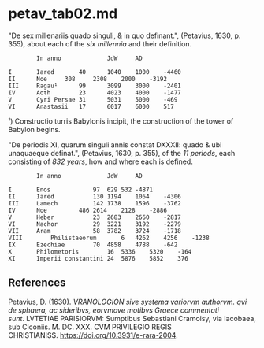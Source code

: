 # petav_tab02.md
"De sex millenariis quado singuli, & in quo definant.", (Petavius, 1630, p. 355), about each of the *six millennia* and their definition.
~~~					
		In anno				JdW		AD

I		Iared		40		1040	1000	-4460
II		Noe		308		2308	2000	-3192
III		Ragau¹		99		3099	3000	-2401
IV		Aoth		23		4023	4000	-1477
V		Cyri Persae	31		5031	5000	-469
VI		Anastasii	17		6017	6000	517
~~~
¹) Constructio turris Babylonis incipit, the construction of the tower of Babylon begins.

"De periodis XI, quarum singuli annis constat DXXXII: quado & ubi unaquaeque definat.", (Petavius, 1630, p. 355), of the *11 periods*, each consisting of *832 years*, how and where each is defined.	
~~~				
		In anno				JdW		AD

I		Enos			97	629	532	-4871
II		Iared			130	1194	1064	-4306
III		Lamech			142	1738	1596	-3762
IV		Noe			486	2614	2128	-2886
V		Heber			23	2683	2660	-2817
VI		Nachor			29	3221	3192	-2279
VII		Aram			58	3782	3724	-1718
VIII		Philistaeorum		6	4262	4256	-1238
IX		Ezechiae		70	4858	4788	-642
X		Philometoris		16	5336	5320	-164
XI		Imperii constantini	24	5876	5852	376
~~~
## References

Petavius, D. (1630). *VRANOLOGION sive systema variorvm authorvm. qvi de sphaera, ac sideribvs, eorvmove motibvs Graece commentati sunt*. LVTETIAE PARISIORVM: Sumptibus Sebastiani Cramoisy, via Iacobaea, sub Ciconiis. M. DC. XXX. CVM PRIVILEGIO REGIS CHRISTIANISS. https://doi.org/10.3931/e-rara-2004.


